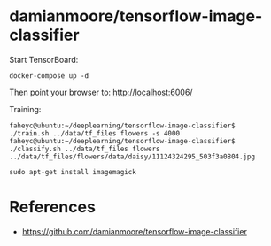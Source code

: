 
# damianmoore/tensorflow-image-classifier

Start TensorBoard:
```
docker-compose up -d
```
Then point your browser to:
<http://localhost:6006/>

Training:
```
faheyc@ubuntu:~/deeplearning/tensorflow-image-classifier$
./train.sh ../data/tf_files flowers -s 4000
faheyc@ubuntu:~/deeplearning/tensorflow-image-classifier$
./classify.sh ../data/tf_files flowers ../data/tf_files/flowers/data/daisy/11124324295_503f3a0804.jpg
```

```
sudo apt-get install imagemagick
```

# References

- <https://github.com/damianmoore/tensorflow-image-classifier>
